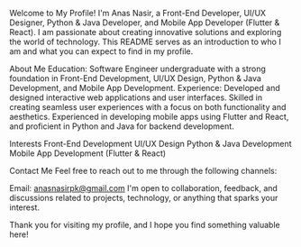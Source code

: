 Welcome to My Profile!
I'm Anas Nasir, a Front-End Developer, UI/UX Designer, Python & Java Developer, and Mobile App Developer (Flutter & React). I am passionate about creating innovative solutions and exploring the world of technology. This README serves as an introduction to who I am and what you can expect to find in my profile.

About Me
Education: Software Engineer undergraduate with a strong foundation in Front-End Development, UI/UX Design, Python & Java Development, and Mobile App Development.
Experience: Developed and designed interactive web applications and user interfaces. Skilled in creating seamless user experiences with a focus on both functionality and aesthetics. Experienced in developing mobile apps using Flutter and React, and proficient in Python and Java for backend development.

Interests
Front-End Development
UI/UX Design
Python & Java Development
Mobile App Development (Flutter & React)

Contact Me
Feel free to reach out to me through the following channels:

Email: anasnasirpk@gmail.com
I'm open to collaboration, feedback, and discussions related to projects, technology, or anything that sparks your interest.

Thank you for visiting my profile, and I hope you find something valuable here!
